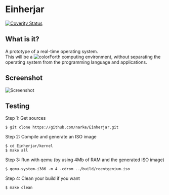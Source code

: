 Einherjar
===========

[![Coverity Status](https://scan.coverity.com/projects/10390/badge.svg)](https://scan.coverity.com/projects/10390)


What is it?
-----------

A prototype of a real-time operating system.  
This will be a ![colorForth](https://raw.githubusercontent.com/narke/Einherjar/master/docs/colorforth.png "colorForth")
computing environment, without separating
the operating system from the programming language and applications.



Screenshot
----------
![Screenshot](https://raw.githubusercontent.com/narke/Einherjar/master/docs/screenshots/roentgenium.gif "Einherjar")


Testing
-------

Step 1: Get sources

	$ git clone https://github.com/narke/Einherjar.git

Step 2: Compile and generate an ISO image

	$ cd Einherjar/kernel
	$ make all

Step 3: Run with qemu (by using 4Mb of RAM and the generated ISO image)

	$ qemu-system-i386 -m 4 -cdrom ../build/roentgenium.iso

Step 4: Clean your build if you want

	$ make clean
